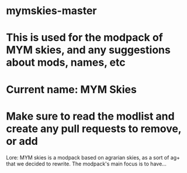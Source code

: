 # mymskies-master

# This is used for the modpack of MYM skies, and any suggestions about mods, names, etc

# Current name: MYM Skies

# Make sure to read the modlist and create any pull requests to remove, or add

Lore: MYM skies is a modpack based on agrarian skies, as a sort of ag+ that we decided to rewrite. The modpack's main focus is to have...





